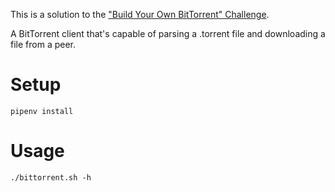 This is a solution to
the ["Build Your Own BitTorrent" Challenge](https://app.codecrafters.io/courses/bittorrent/overview).

A BitTorrent client that's capable of parsing a .torrent file and downloading a file from a peer. 

# Setup

```shell
pipenv install
```

# Usage

```shell
./bittorrent.sh -h
```
